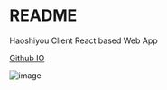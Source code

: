 # README

Haoshiyou Client React based Web App 

[Github IO](https://haoshiyou.github.io/client-react-io)

![image](https://github.com/haoshiyou/client-react/assets/9810521/7e4108b8-2b9c-49ec-84d9-f76c0eab9d87)

